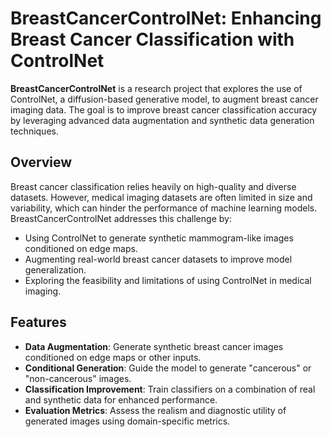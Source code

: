 # BreastCancerControlNet: Enhancing Breast Cancer Classification with ControlNet

**BreastCancerControlNet** is a research project that explores the use of ControlNet, a diffusion-based generative model, to augment breast cancer imaging data. The goal is to improve breast cancer classification accuracy by leveraging advanced data augmentation and synthetic data generation techniques.

## **Overview**

Breast cancer classification relies heavily on high-quality and diverse datasets. However, medical imaging datasets are often limited in size and variability, which can hinder the performance of machine learning models. BreastCancerControlNet addresses this challenge by:
- Using ControlNet to generate synthetic mammogram-like images conditioned on edge maps.
- Augmenting real-world breast cancer datasets to improve model generalization.
- Exploring the feasibility and limitations of using ControlNet in medical imaging.

## **Features**
- **Data Augmentation**: Generate synthetic breast cancer images conditioned on edge maps or other inputs.
- **Conditional Generation**: Guide the model to generate "cancerous" or "non-cancerous" images.
- **Classification Improvement**: Train classifiers on a combination of real and synthetic data for enhanced performance.
- **Evaluation Metrics**: Assess the realism and diagnostic utility of generated images using domain-specific metrics.


<!-- ## **Dataset**
The project uses a dataset of breast images with labels ("cancerous" or "non-cancerous"). The initial dataset consists of approximately 1,000 images, with the potential to expand to 16,000 images.

### **Data Inputs**
- Grayscale mammograms or ultrasound images.
- Corresponding edge maps or segmentation masks.

### **Synthetic Data Outputs**
- Grayscale images conditioned on input edge maps.
- Optionally labeled as "cancerous" or "non-cancerous." -->

<!-- ## **Model Architecture**
- **ControlNet**: A diffusion-based model fine-tuned for generating breast cancer images.
- **Conditional Latent Vectors**: Used to guide image generation based on cancer/no-cancer labels.
- **Evaluation Framework**: Combines perceptual and classification-based metrics to validate synthetic data. -->

<!-- ## **Installation**
Clone this repository and install the required dependencies:

```bash
git clone https://github.com/yourusername/ControlBreast.git
cd ControlBreast
pip install -r requirements.txt -->
